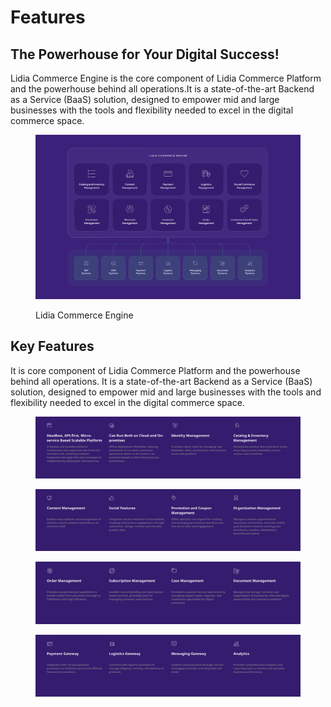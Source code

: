 # Features

## The Powerhouse for Your Digital Success!

Lidia Commerce Engine is the core component of Lidia Commerce Platform and the powerhouse behind all operations.It is a state-of-the-art Backend as a Service (BaaS) solution, designed to empower mid and large businesses with the tools and flexibility needed to excel in the digital commerce space.

<figure><img src="../../.gitbook/assets/664351d2361893a2b21c6672_lc-lidiaCommerceEngineShowcase-p-1600.png" alt=""><figcaption><p>Lidia Commerce Engine</p></figcaption></figure>

## Key Features

It is core component of Lidia Commerce Platform and the powerhouse behind all operations. It is a state-of-the-art Backend as a Service (BaaS) solution, designed to empower mid and large businesses with the tools and flexibility needed to excel in the digital commerce space.

<figure><img src="../../.gitbook/assets/a1.png" alt=""><figcaption></figcaption></figure>

<figure><img src="../../.gitbook/assets/a2.png" alt=""><figcaption></figcaption></figure>

<figure><img src="../../.gitbook/assets/a3.png" alt=""><figcaption></figcaption></figure>

<figure><img src="../../.gitbook/assets/a4.png" alt=""><figcaption></figcaption></figure>
